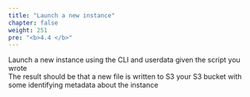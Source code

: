 ```yaml
---
title: "Launch a new instance"
chapter: false
weight: 251
pre: "<b>4.4 </b>"
---
```


Launch a new instance using the CLI and userdata given the script you wrote<br>
The result should be that a new file is written to S3 your S3 bucket with some identifying metadata about the instance
